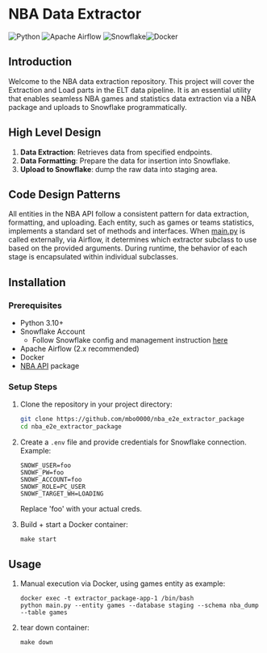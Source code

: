 # NBA Data Extractor
![Python](https://img.shields.io/badge/Python-3.10%2B-blue)
![Apache Airflow](https://img.shields.io/badge/Apache%20Airflow-2.x-green)
![Snowflake](https://img.shields.io/badge/Snowflake-%23f3f1ff)![Docker](https://img.shields.io/badge/Docker-%2B-blue)

## Introduction

Welcome to the NBA data extraction repository. This project will cover the Extraction and Load parts in the ELT data pipeline. It is an essential utility that enables seamless NBA games and statistics data extraction via a NBA package and uploads to Snowflake programmatically.

## High Level Design

1. **Data Extraction**: Retrieves data from specified endpoints.
2. **Data Formatting**: Prepare the data for insertion into Snowflake.
3. **Upload to Snowflake**: dump the raw data into staging area.

## Code Design Patterns

All entities in the NBA API follow a consistent pattern for data extraction, formatting, and uploading. Each entity, such as games or teams statistics, implements a standard set of methods and interfaces. When [main.py](https://github.com/mbo0000/nba_e2e_extractor_package/blob/main/main.py) is called externally, via Airflow, it determines which extractor subclass to use based on the provided arguments. During runtime, the behavior of each stage is encapsulated within individual subclasses.

## Installation

### Prerequisites

- Python 3.10+
- Snowflake Account
    - Follow Snowflake config and management instruction [here](https://github.com/mbo0000/nba_e2e_data_pipeline?tab=readme-ov-file#1-snowflake-management-and-config)
- Apache Airflow (2.x recommended)
- Docker
- [NBA API](https://github.com/swar/nba_api/tree/master) package

### Setup Steps

1. Clone the repository in your project directory:
    ```sh
    git clone https://github.com/mbo0000/nba_e2e_extractor_package
    cd nba_e2e_extractor_package

2. Create a `.env` file and provide credentials for Snowflake connection. Example: 
    ```
    SNOWF_USER=foo
    SNOWF_PW=foo
    SNOWF_ACCOUNT=foo
    SNOWF_ROLE=PC_USER
    SNOWF_TARGET_WH=LOADING
    ```
    Replace 'foo' with your actual creds. 

3. Build + start a Docker container:
    ```
    make start
    ```

## Usage
1. Manual execution via Docker, using games entity as example:
    ```
    docker exec -t extractor_package-app-1 /bin/bash
    python main.py --entity games --database staging --schema nba_dump --table games
    ```
2. tear down container:
    ```
    make down
    ```